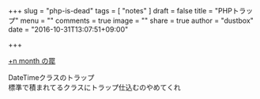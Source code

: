 +++
slug = "php-is-dead"
tags = [
  "notes"
]
draft = false
title = "PHPトラップ"
menu = ""
comments = true
image = ""
share = true
author = "dustbox"
date = "2016-10-31T13:07:51+09:00"

+++

[+n month の罠](http://tototoshi.hatenablog.com/entry/20131223/1387782582)

DateTimeクラスのトラップ  
標準で積まれてるクラスにトラップ仕込むのやめてくれ
<!--more-->
